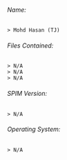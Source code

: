 ###### Name: 
	> Mohd Hasan (TJ)

###### Files Contained:
	> N/A
	> N/A
	> N/A
	
###### SPIM Version:
	> N/A
	
###### Operating System:
	> N/A